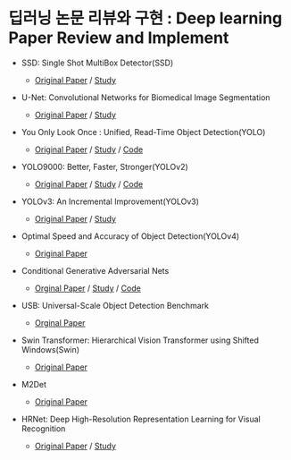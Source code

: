 # 딥러닝 논문 리뷰와 구현 : Deep learning Paper Review and Implement

- SSD: Single Shot MultiBox Detector(SSD)
    - [Original Paper](https://arxiv.org/pdf/1512.02325.pdf) / [Study]()

- U-Net: Convolutional Networks for Biomedical Image Segmentation
    - [Original Paper](https://arxiv.org/pdf/1505.04597.pdf) / [Study]()

- You Only Look Once : Unified, Read-Time Object Detection(YOLO)
    - [Original Paper](https://arxiv.org/pdf/1506.02640.pdf) / [Study](https://github.com/Junhyuk93/PyTorchImplementation/blob/main/YOLO/Yolo%20.pdf) / [Code](https://github.com/Junhyuk93/PyTorchImplementation/tree/main/YOLO/Code)

- YOLO9000: Better, Faster, Stronger(YOLOv2)
    - [Original Paper](https://arxiv.org/pdf/1612.08242.pdf) / [Study](https://github.com/Junhyuk93/PyTorchImplementation/blob/main/YOLOv2/Yolov2.pdf) / [Code]()

- YOLOv3: An Incremental Improvement(YOLOv3)
    - [Original Paper](https://arxiv.org/pdf/1804.02767.pdf) / [Study](https://github.com/Junhyuk93/studying-deep-learning-paper/blob/main/YOLOv3/Yolov3.pdf)

- Optimal Speed and Accuracy of Object Detection(YOLOv4)
    - [Original Paper](https://arxiv.org/pdf/2004.10934.pdf)


- Conditional Generative Adversarial Nets
    - [Orginal Paper](https://arxiv.org/pdf/1411.1784.pdf) / [Study]() / [Code](https://github.com/Junhyuk93/PyTorchImplementation/blob/main/CGAN/CGAN_Code.ipynb)

- USB: Universal-Scale Object Detection Benchmark
    - [Orginal Paper](https://arxiv.org/pdf/2103.14027.pdf)

- Swin Transformer: Hierarchical Vision Transformer using Shifted Windows(Swin)
    - [Original Paper](https://arxiv.org/pdf/2103.14030)
- M2Det
    - [Original Paper](https://arxiv.org/pdf/1811.04533.pdf)  

- HRNet: Deep High-Resolution Representation Learning for Visual Recognition
    - [Original Paper](https://arxiv.org/pdf/1908.07919.pdf) / [Study](https://junhyuk93.github.io/segmentation,/hrnet/2021/10/25/Ai-BoostCamp-P_stage-HRNet/)
